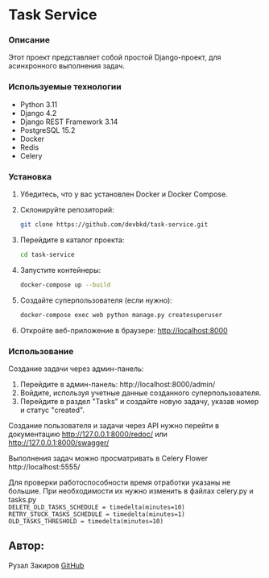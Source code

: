 # Task Service

### Описание
Этот проект представляет собой простой Django-проект, для асинхронного выполнения задач.

### Используемые технологии
- Python 3.11
- Django 4.2
- Django REST Framework 3.14
- PostgreSQL 15.2
- Docker
- Redis
- Celery

### Установка
1. Убедитесь, что у вас установлен Docker и Docker Compose.
2. Склонируйте репозиторий:

    ```bash
    git clone https://github.com/devbkd/task-service.git
    ```
3. Перейдите в каталог проекта:

    ```bash
    cd task-service
    ```
4. Запустите контейнеры:

    ```bash
    docker-compose up --build
    ```
5. Создайте суперпользователя (если нужно):

    ```bash
    docker-compose exec web python manage.py createsuperuser
    ```
6. Откройте веб-приложение в браузере: [http://localhost:8000](http://localhost:8000)

### Использование
Создание задачи через админ-панель:
1. Перейдите в админ-панель: http://localhost:8000/admin/
2. Войдите, используя учетные данные созданного суперпользователя.
3. Перейдите в раздел "Tasks" и создайте новую задачу, указав номер и статус "created".

Создание пользователя и задачи через API нужно перейти в документацию http://127.0.0.1:8000/redoc/ или http://127.0.0.1:8000/swagger/ 

Выполнения задач можно просматривать в Celery Flower http://localhost:5555/

Для проверки работоспособности время отработки указаны не большие. 
При необходимости их нужно изменить в файлах celery.py и tasks.py  
`DELETE_OLD_TASKS_SCHEDULE = timedelta(minutes=10)`  
`RETRY_STUCK_TASKS_SCHEDULE = timedelta(minutes=1)`  
`OLD_TASKS_THRESHOLD = timedelta(minutes=10)`

## Автор:
Рузал Закиров [GitHub](https://github.com/devbkd/)